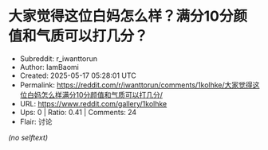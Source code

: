 # 大家觉得这位白妈怎么样？满分10分颜值和气质可以打几分？

- Subreddit: r_iwanttorun
- Author: IamBaomi
- Created: 2025-05-17 05:28:01 UTC
- Permalink: https://reddit.com/r/iwanttorun/comments/1kolhke/大家觉得这位白妈怎么样满分10分颜值和气质可以打几分/
- URL: https://www.reddit.com/gallery/1kolhke
- Ups: 0 | Ratio: 0.41 | Comments: 24
- Flair: 讨论

_(no selftext)_

